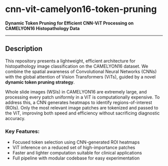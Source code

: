 # cnn-vit-camelyon16-token-pruning

**Dynamic Token Pruning for Efficient CNN-ViT Processing on CAMELYON16 Histopathology Data**

---

## Description

This repository presents a lightweight, efficient architecture for histopathology image classification on the CAMELYON16 dataset. We combine the spatial awareness of Convolutional Neural Networks (CNNs) with the global attention of Vision Transformers (ViTs), guided by a novel **dynamic token pruning strategy**.

Whole slide images (WSIs) in CAMELYON16 are extremely large, and processing every patch uniformly in a ViT is computationally expensive. To address this, a CNN generates heatmaps to identify regions-of-interest (ROIs). Only the most relevant image patches are tokenized and passed to the ViT, improving both speed and efficiency without sacrificing diagnostic accuracy.

### Key Features:
- Focused token selection using CNN-generated ROI heatmaps  
- ViT inference on a reduced set of high-importance patches  
- Faster and lighter computation suitable for clinical applications  
- Full pipeline with modular codebase for easy experimentation
